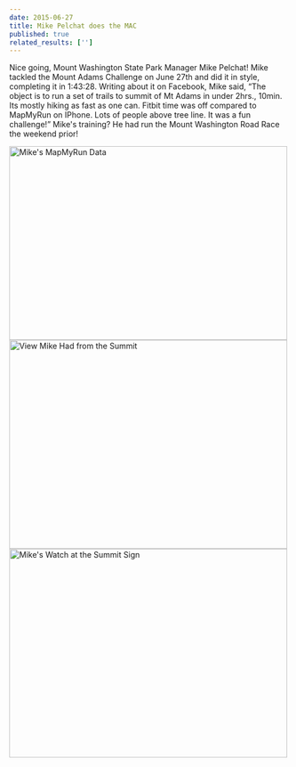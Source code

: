 ```yaml
---
date: 2015-06-27
title: Mike Pelchat does the MAC
published: true
related_results: ['']
---
```


<p>Nice going, Mount Washington State Park Manager Mike Pelchat! Mike tackled the Mount Adams Challenge on June 27th and did it in style, completing it in 1:43:28. Writing about it on Facebook, Mike said, “The object is to run a set of trails to summit of Mt Adams in under 2hrs., 10min. Its mostly hiking as fast as one can. Fitbit time was off compared to MapMyRun on IPhone. Lots of people above tree line. It was a fun challenge!” Mike's training? He had run the Mount Washington Road Race the weekend prior!</p>
<img src="/images/uploads/pelchat-map-my-run.jpg" alt="Mike's MapMyRun Data" width="500" height="348" class="img-fluid">
<img src="/images/uploads/pelchat-view.jpg" alt="View Mike Had from the Summit" width="500" height="375" class="img-fluid">
<img src="/images/uploads/pelchat-watch.jpg" alt="Mike's Watch at the Summit Sign" width="500" height="375" class="img-fluid">

